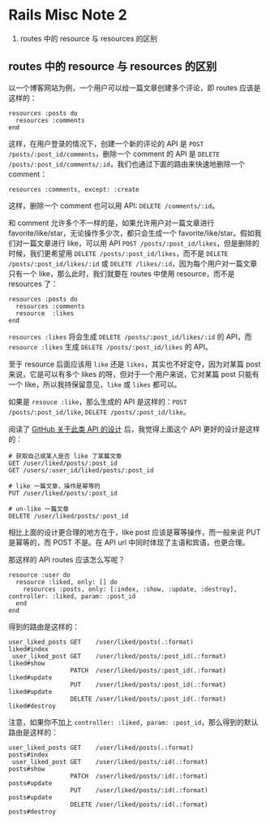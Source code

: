 # Rails Misc Note 2

1. routes 中的 resource 与 resources 的区别

## routes 中的 resource 与 resources 的区别

以一个博客网站为例，一个用户可以给一篇文章创建多个评论，即 routes 应该是这样的：

    resources :posts do
      resources :comments
    end

这样，在用户登录的情况下，创建一个新的评论的 API 是 `POST /posts/:post_id/comments`，删除一个 comment 的 API 是 `DELETE /posts/:post_id/comments/:id`，我们也通过下面的路由来快速地删除一个 comment：

    resources :comments, except: :create

这样，删除一个 comment 也可以用 API: `DELETE /comments/:id`。

和 comment 允许多个不一样的是，如果允许用户对一篇文章进行 favorite/like/star，无论操作多少次，都只会生成一个 favorite/like/star。假如我们对一篇文章进行 like，可以用 API `POST /posts/:post_id/likes`，但是删除的时候，我们更希望用 `DELETE /posts/:post_id/likes`，而不是 `DELETE /posts/:post_id/likes/:id` 或 `DELETE /likes/:id`，因为每个用户对一篇文章只有一个 like，那么此时，我们就要在 routes 中使用 resource，而不是 resources 了：

    resources :posts do
      resources :comments
      resource  :likes
    end

`resources :likes` 将会生成 `DELETE /posts/:post_id/likes/:id` 的 API，而 `resource :likes` 生成 `DELETE /posts/:post_id/likes` 的 API。

至于 resource 后面应该用 `like` 还是 `likes`，其实也不好定夺，因为对某篇 post 来说，它是可以有多个 likes 的呀，但对于一个用户来说，它对某篇 post 只能有一个 like，所以我持保留意见，`like` 或 `likes` 都可以。

如果是 `resouce :like`，那么生成的 API 是这样的：`POST /posts/:post_id/like`, `DELETE /posts/:post_id/like`。

阅读了 [GitHub 关于此类 API 的设计](https://developer.github.com/v3/activity/starring/#star-a-repository) 后，我觉得上面这个 API 更好的设计是这样的：

    # 获取自己或某人是否 like 了某篇文章
    GET /user/liked/posts/:post_id
    GET /users/:user_id/liked/posts/:post_id

    # like 一篇文章，操作是幂等的
    PUT /user/liked/posts/:post_id

    # un-like 一篇文章
    DELETE /user/liked/posts/:post_id

相比上面的设计更合理的地方在于，like post 应该是幂等操作，而一般来说 PUT 是幂等的，而 POST 不是。在 API url 中同时体现了主语和宾语，也更合理。

那这样的 API routes 应该怎么写呢？

    resource :user do
      resource :liked, only: [] do
        resources :posts, only: [:index, :show, :update, :destroy], controller: :liked, param: :post_id
      end
    end

得到的路由是这样的：

    user_liked_posts GET    /user/liked/posts(.:format)                         liked#index
     user_liked_post GET    /user/liked/posts/:post_id(.:format)                liked#show
                     PATCH  /user/liked/posts/:post_id(.:format)                liked#update
                     PUT    /user/liked/posts/:post_id(.:format)                liked#update
                     DELETE /user/liked/posts/:post_id(.:format)                liked#destroy

注意，如果你不加上 `controller: :liked, param: :post_id`，那么得到的默认路由是这样的：

    user_liked_posts GET    /user/liked/posts(.:format)                         posts#index
     user_liked_post GET    /user/liked/posts/:id(.:format)                     posts#show
                     PATCH  /user/liked/posts/:id(.:format)                     posts#update
                     PUT    /user/liked/posts/:id(.:format)                     posts#update
                     DELETE /user/liked/posts/:id(.:format)                     posts#destroy
